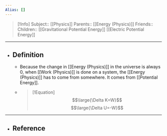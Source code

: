 ```yaml
---
Alias: []
---
```

> [!Info]
> Subject:: [[Physics]]
> Parents:: [[Energy (Physics)]]
> Friends:: 
> Children:: [[Gravitational Potential Energy]] [[Electric Potential Energy]]
---
- ## Definition
	- Because the change in [[Energy (Physics)]] in the universe is always 0, when [[Work (Physics)]] is done on a system, the [[Energy (Physics)]] has to come from somewhere. It comes from [[Potential Energy]].
	- > [!Equation]
	  > $$\large{\Delta K=W}$$
	  > $$\large{\Delta U=-W}$$
---
- ## Reference